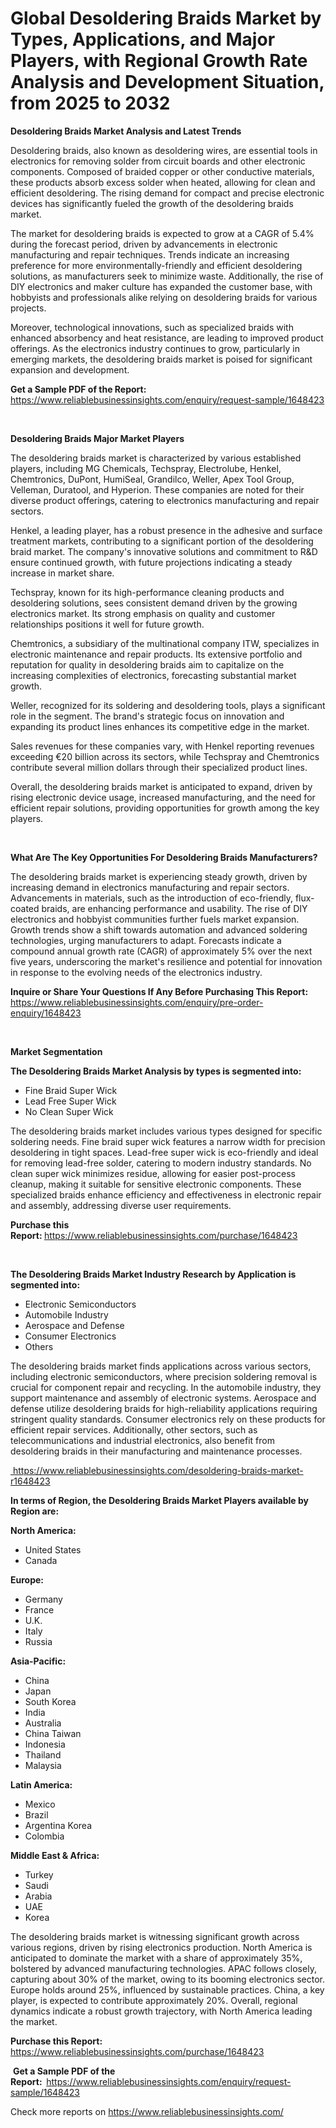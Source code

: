 <p><h1>Global Desoldering Braids Market by Types, Applications, and Major Players, with Regional Growth Rate Analysis and Development Situation, from 2025 to 2032</h1></p><p><strong>Desoldering Braids Market Analysis and Latest Trends</strong></p>
<p><p>Desoldering braids, also known as desoldering wires, are essential tools in electronics for removing solder from circuit boards and other electronic components. Composed of braided copper or other conductive materials, these products absorb excess solder when heated, allowing for clean and efficient desoldering. The rising demand for compact and precise electronic devices has significantly fueled the growth of the desoldering braids market.</p><p>The market for desoldering braids is expected to grow at a CAGR of 5.4% during the forecast period, driven by advancements in electronic manufacturing and repair techniques. Trends indicate an increasing preference for more environmentally-friendly and efficient desoldering solutions, as manufacturers seek to minimize waste. Additionally, the rise of DIY electronics and maker culture has expanded the customer base, with hobbyists and professionals alike relying on desoldering braids for various projects.</p><p>Moreover, technological innovations, such as specialized braids with enhanced absorbency and heat resistance, are leading to improved product offerings. As the electronics industry continues to grow, particularly in emerging markets, the desoldering braids market is poised for significant expansion and development.</p></p>
<p><strong>Get a Sample PDF of the Report:&nbsp;</strong> <a href="https://www.reliablebusinessinsights.com/enquiry/request-sample/1648423?utm_campaign=2752&utm_medium=2&utm_source=Github&utm_content=ia&utm_term=04042025&utm_id=desoldering-braids">https://www.reliablebusinessinsights.com/enquiry/request-sample/1648423</a></p>
<p>&nbsp;</p>
<p><strong>Desoldering Braids Major Market Players</strong></p>
<p><p>The desoldering braids market is characterized by various established players, including MG Chemicals, Techspray, Electrolube, Henkel, Chemtronics, DuPont, HumiSeal, Grandilco, Weller, Apex Tool Group, Velleman, Duratool, and Hyperion. These companies are noted for their diverse product offerings, catering to electronics manufacturing and repair sectors.</p><p>Henkel, a leading player, has a robust presence in the adhesive and surface treatment markets, contributing to a significant portion of the desoldering braid market. The company's innovative solutions and commitment to R&D ensure continued growth, with future projections indicating a steady increase in market share.</p><p>Techspray, known for its high-performance cleaning products and desoldering solutions, sees consistent demand driven by the growing electronics market. Its strong emphasis on quality and customer relationships positions it well for future growth.</p><p>Chemtronics, a subsidiary of the multinational company ITW, specializes in electronic maintenance and repair products. Its extensive portfolio and reputation for quality in desoldering braids aim to capitalize on the increasing complexities of electronics, forecasting substantial market growth.</p><p>Weller, recognized for its soldering and desoldering tools, plays a significant role in the segment. The brand's strategic focus on innovation and expanding its product lines enhances its competitive edge in the market.</p><p>Sales revenues for these companies vary, with Henkel reporting revenues exceeding €20 billion across its sectors, while Techspray and Chemtronics contribute several million dollars through their specialized product lines.</p><p>Overall, the desoldering braids market is anticipated to expand, driven by rising electronic device usage, increased manufacturing, and the need for efficient repair solutions, providing opportunities for growth among the key players.</p></p>
<p>&nbsp;</p>
<p><strong>What Are The Key Opportunities For Desoldering Braids Manufacturers?</strong></p>
<p><p>The desoldering braids market is experiencing steady growth, driven by increasing demand in electronics manufacturing and repair sectors. Advancements in materials, such as the introduction of eco-friendly, flux-coated braids, are enhancing performance and usability. The rise of DIY electronics and hobbyist communities further fuels market expansion. Growth trends show a shift towards automation and advanced soldering technologies, urging manufacturers to adapt. Forecasts indicate a compound annual growth rate (CAGR) of approximately 5% over the next five years, underscoring the market's resilience and potential for innovation in response to the evolving needs of the electronics industry.</p></p>
<p><strong>Inquire or Share Your Questions If Any Before Purchasing This Report:</strong> <a href="https://www.reliablebusinessinsights.com/enquiry/pre-order-enquiry/1648423?utm_campaign=2752&utm_medium=2&utm_source=Github&utm_content=ia&utm_term=04042025&utm_id=desoldering-braids">https://www.reliablebusinessinsights.com/enquiry/pre-order-enquiry/1648423</a></p>
<p>&nbsp;</p>
<p><strong>Market Segmentation</strong></p>
<p><strong>The Desoldering Braids Market Analysis by types is segmented into:</strong></p>
<p><ul><li>Fine Braid Super Wick</li><li>Lead Free Super Wick</li><li>No Clean Super Wick</li></ul></p>
<p><p>The desoldering braids market includes various types designed for specific soldering needs. Fine braid super wick features a narrow width for precision desoldering in tight spaces. Lead-free super wick is eco-friendly and ideal for removing lead-free solder, catering to modern industry standards. No clean super wick minimizes residue, allowing for easier post-process cleanup, making it suitable for sensitive electronic components. These specialized braids enhance efficiency and effectiveness in electronic repair and assembly, addressing diverse user requirements.</p></p>
<p><strong>Purchase this Report:&nbsp;</strong><a href="https://www.reliablebusinessinsights.com/purchase/1648423?utm_campaign=2752&utm_medium=2&utm_source=Github&utm_content=ia&utm_term=04042025&utm_id=desoldering-braids">https://www.reliablebusinessinsights.com/purchase/1648423</a></p>
<p>&nbsp;</p>
<p><strong>The Desoldering Braids Market Industry Research by Application is segmented into:</strong></p>
<p><ul><li>Electronic Semiconductors</li><li>Automobile Industry</li><li>Aerospace and Defense</li><li>Consumer Electronics</li><li>Others</li></ul></p>
<p><p>The desoldering braids market finds applications across various sectors, including electronic semiconductors, where precision soldering removal is crucial for component repair and recycling. In the automobile industry, they support maintenance and assembly of electronic systems. Aerospace and defense utilize desoldering braids for high-reliability applications requiring stringent quality standards. Consumer electronics rely on these products for efficient repair services. Additionally, other sectors, such as telecommunications and industrial electronics, also benefit from desoldering braids in their manufacturing and maintenance processes.</p></p>
<p><a href="https://www.reliablebusinessinsights.com/desoldering-braids-market-r1648423?utm_campaign=2752&utm_medium=2&utm_source=Github&utm_content=ia&utm_term=04042025&utm_id=desoldering-braids">&nbsp;https://www.reliablebusinessinsights.com/desoldering-braids-market-r1648423</a></p>
<p><strong>In terms of Region, the Desoldering Braids Market Players available by Region are:</strong></p>
<p>
    <p> <strong> North America: </strong>
        <ul>
            <li>United States</li>
            <li>Canada</li>
        </ul>
        </p> 
    <p> <strong> Europe: </strong>
        <ul>
            <li>Germany</li>
            <li>France</li>
            <li>U.K.</li>
            <li>Italy</li>
            <li>Russia</li>
        </ul>
        </p> 
    <p> <strong> Asia-Pacific: </strong>
        <ul>
            <li>China</li>
            <li>Japan</li>
            <li>South Korea</li>
            <li>India</li>
            <li>Australia</li>
            <li>China Taiwan</li>
            <li>Indonesia</li>
            <li>Thailand</li>
            <li>Malaysia</li>
        </ul>
        </p> 
    <p> <strong> Latin America: </strong>
        <ul>
            <li>Mexico</li>
            <li>Brazil</li>
            <li>Argentina Korea</li>
            <li>Colombia</li>
        </ul>
        </p> 
    <p> <strong> Middle East & Africa: </strong>
        <ul>
            <li>Turkey</li>
            <li>Saudi</li>
            <li>Arabia</li>
            <li>UAE</li>
            <li>Korea</li>
        </ul>
    </p>
    </p>
<p><p>The desoldering braids market is witnessing significant growth across various regions, driven by rising electronics production. North America is anticipated to dominate the market with a share of approximately 35%, bolstered by advanced manufacturing technologies. APAC follows closely, capturing about 30% of the market, owing to its booming electronics sector. Europe holds around 25%, influenced by sustainable practices. China, a key player, is expected to contribute approximately 20%. Overall, regional dynamics indicate a robust growth trajectory, with North America leading the market.</p></p>
<p><strong>Purchase this Report: </strong><a href="https://www.reliablebusinessinsights.com/purchase/1648423?utm_campaign=2752&utm_medium=2&utm_source=Github&utm_content=ia&utm_term=04042025&utm_id=desoldering-braids">https://www.reliablebusinessinsights.com/purchase/1648423</a></p>
<p>&nbsp;<strong>Get a Sample PDF of the Report:&nbsp;&nbsp;</strong><a href="https://www.reliablebusinessinsights.com/enquiry/request-sample/1648423?utm_campaign=2752&utm_medium=2&utm_source=Github&utm_content=ia&utm_term=04042025&utm_id=desoldering-braids">https://www.reliablebusinessinsights.com/enquiry/request-sample/1648423</a></p>
<p><strong></strong></p>
<p>Check more reports on <a href="https://www.reliablebusinessinsights.com/?utm_campaign=2752&utm_medium=2&utm_source=Github&utm_content=ia&utm_term=04042025&utm_id=desoldering-braids">https://www.reliablebusinessinsights.com/</a></p>